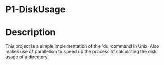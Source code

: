 # P1-DiskUsage

# Description
This project is a simple implementation of the 'du' command in Unix. Also makes use of parallelism to speed up the process of calculating the disk usage of a directory.